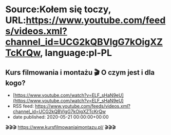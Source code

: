 # Source:Kołem się toczy, URL:https://www.youtube.com/feeds/videos.xml?channel_id=UCG2kQBVlgG7kOigXZTcKrQw, language:pl-PL

## Kurs filmowania i montażu 🎬 O czym jest i dla kogo?
 - [https://www.youtube.com/watch?v=ELF_sHaN9eU](https://www.youtube.com/watch?v=ELF_sHaN9eU)
 - RSS feed: https://www.youtube.com/feeds/videos.xml?channel_id=UCG2kQBVlgG7kOigXZTcKrQw
 - date published: 2020-05-21 00:00:00+00:00

🎬🎬🎬 https://www.kursfilmowaniaimontazu.pl/ 🎬🎬🎬

